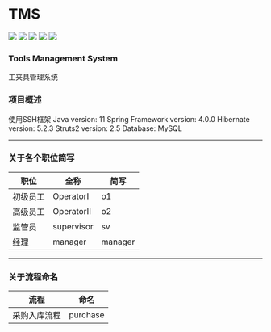 # TMS
![](https://img.shields.io/badge/Language-Java-brightgreen) ![](https://img.shields.io/badge/DataBase-MySQL-blue)   ![](https://img.shields.io/badge/Hibernate-5.2.3-blue)   ![](https://img.shields.io/badge/Spring-4.0.0-green)   ![](https://img.shields.io/badge/Struts2-2.5-orange)


### Tools Management System
工夹具管理系统

### 项目概述
使用SSH框架
Java version: 11
Spring Framework version: 4.0.0
Hibernate version: 5.2.3
Struts2 version: 2.5
Database: MySQL

---

### 关于各个职位简写
| 职位 | 全称 | 简写 |
| ---- | ---- | ---- |
| 初级员工 | OperatorⅠ | o1 |
| 高级员工 | OperatorⅡ | o2 |
| 监管员 | supervisor | sv |
| 经理 | manager | manager |


---

### 关于流程命名
| 流程 | 命名 |
| ---- | ---- |
| 采购入库流程 | purchase |
